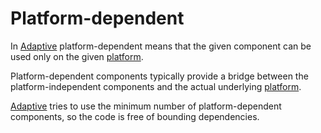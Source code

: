 # Platform-dependent

In [Adaptive](def://) platform-dependent means that the given component can be used only on
the given [platform](def://).

Platform-dependent components typically provide a bridge between the platform-independent components and the
actual underlying [platform](def://).

[Adaptive](def://) tries to use the minimum number of platform-dependent components, so the code is free of
bounding dependencies.